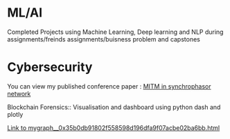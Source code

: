 # ML/AI

Completed Projects using Machine Learning, Deep learning and NLP during assignments/freinds assignments/buisness problem and capstones


# Cybersecurity

You can view my published conference paper :
[MITM in synchrophasor network](https://github.com/amitt00/Projects/blob/main/Published%20Papers/MITM_in%20synchrophasor%20network_NPSC.pdf)

Blockchain Forensics::
Visualisation and dashboard using python dash and plotly 

[Link to mygraph__0x35b0db91802f558598d196dfa9f07acbe02ba6bb.html](https://github.com/amitt00/Projects/blob/main/Published%20Papers/mygraph__0x35b0db91802f558598d196dfa9f07acbe02ba6bb.html)

